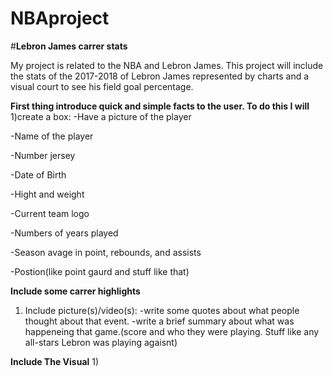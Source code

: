 # NBAproject
#**Lebron James carrer stats**

My project is related to the NBA and Lebron James. This project will include the stats of the 2017-2018 of Lebron James represented by charts and a visual court to see his field goal percentage.

**First thing introduce quick and simple facts to the user. To do this I will**
1)create a box:
  -Have a picture of the player
  
  -Name of the player
  
  -Number jersey
  
  -Date of Birth
  
  -Hight and weight
  
  -Current team logo
  
  -Numbers of years played
  
  -Season avage in point, rebounds, and assists
  
  -Postion(like point gaurd and stuff like that)
  
**Include some carrer highlights**
1) Include picture(s)/video(s):
  -write some quotes about what people thought about that event.
  -write a brief summary about what was happeneing that game.(score and who they were playing. Stuff like any all-stars Lebron was playing agaisnt)

**Include The Visual**
1)
